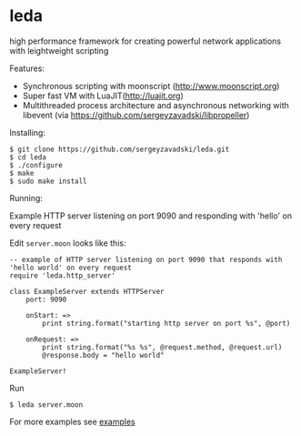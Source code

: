 leda
====

high performance framework for creating powerful network applications with leightweight scripting

Features:

* Synchronous scripting with moonscript (http://www.moonscript.org)
* Super fast VM with LuaJIT(http://luajit.org)
* Multithreaded process architecture and asynchronous networking with libevent (via https://github.com/sergeyzavadski/libpropeller)

Installing:

    $ git clone https://github.com/sergeyzavadski/leda.git
    $ cd leda
    $ ./configure
    $ make
    $ sudo make install
    

Running:

Example HTTP server listening on port 9090 and responding  with 'hello' on every request

Edit `server.moon` looks like this:

    -- example of HTTP server listening on port 9090 that responds with 'hello world' on every request
    require 'leda.http_server'

    class ExampleServer extends HTTPServer
        port: 9090
    
        onStart: =>
            print string.format("starting http server on port %s", @port)
        
        onRequest: =>
            print string.format("%s %s", @request.method, @request.url)
            @response.body = "hello world"
        
    ExampleServer!    

Run

    $ leda server.moon


For more examples see [examples](https://github.com/sergeyzavadski/leda/tree/master/examples)
		

